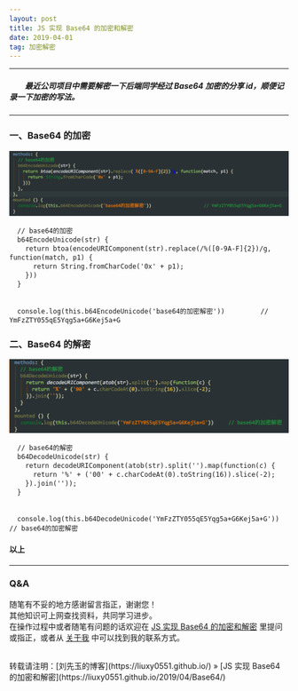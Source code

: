 ```yaml
---
layout: post
title: JS 实现 Base64 的加密和解密
date: 2019-04-01
tag: 加密解密
---
```


___
##### 　　最近公司项目中需要解密一下后端同学经过 Base64 加密的分享 id，顺便记录一下加密的写法。

___

### 一、Base64 的加密

![](https://raw.githubusercontent.com/liuxy0551/liuxy0551.github.io.jekyll/master/images/posts/Base64/b64EncodeUnicode.png)
<br>

      // base64的加密
      b64EncodeUnicode(str) {
        return btoa(encodeURIComponent(str).replace(/%([0-9A-F]{2})/g, function(match, p1) {
          return String.fromCharCode('0x' + p1);
        }))
      }


      console.log(this.b64EncodeUnicode('base64的加密解密'))         // YmFzZTY055qE5Yqg5a+G6Kej5a+G


### 二、Base64 的解密

![](https://raw.githubusercontent.com/liuxy0551/liuxy0551.github.io.jekyll/master/images/posts/Base64/b64DecodeUnicode.png)
<br>

      // base64的解密
      b64DecodeUnicode(str) {
        return decodeURIComponent(atob(str).split('').map(function(c) {
          return '%' + ('00' + c.charCodeAt(0).toString(16)).slice(-2);
        }).join(''));
      }


      console.log(this.b64DecodeUnicode('YmFzZTY055qE5Yqg5a+G6Kej5a+G'))     // base64的加密解密



#### 以上
___
### Q&A

随笔有不妥的地方感谢留言指正，谢谢您！  
其他知识可上网查找资料，共同学习进步。  
在操作过程中或者随笔有问题的话欢迎在 [JS 实现 Base64 的加密和解密](https://liuxy0551.github.io/2019/04/Base64/) 里提问或指正，或者从 [关于我](https://liuxy0551.github.io/about/) 中可以找到我的联系方式。


<br>
转载请注明：[刘先玉的博客](https://liuxy0551.github.io/) » [JS 实现 Base64 的加密和解密](https://liuxy0551.github.io/2019/04/Base64/)
